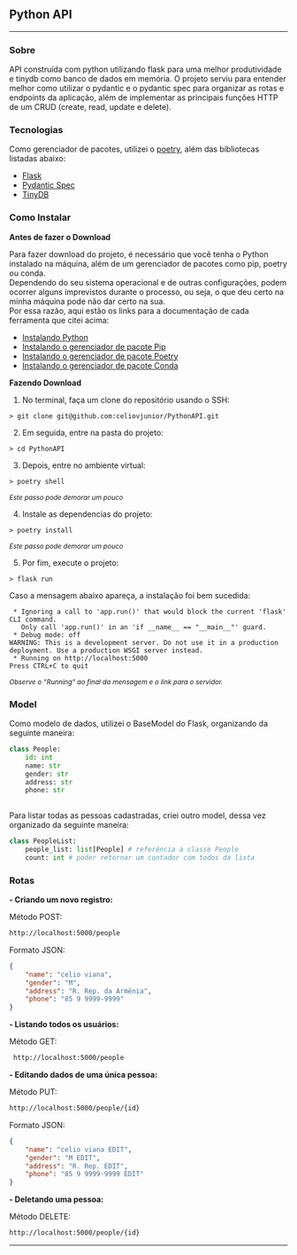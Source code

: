 ## Python API
___
### Sobre
API construída com python utilizando flask para uma melhor produtividade e tinydb como banco de dados em memória.
O projeto serviu para entender melhor como utilizar o pydantic e o pydantic spec para organizar as rotas e endpoints
da aplicação, além de implementar as principais funções HTTP de um CRUD (create, read, update e delete).

### Tecnologias

Como gerenciador de pacotes, utilizei o [poetry](https://python-poetry.org/), além das bibliotecas listadas abaixo:

- [Flask](https://flask.palletsprojects.com/en/2.2.x/)
- [Pydantic Spec](https://pypi.org/project/flask-pydantic-spec/)
- [TinyDB](https://tinydb.readthedocs.io/en/latest/)

### Como Instalar

**Antes de fazer o Download**

Para fazer download do projeto, é necessário que você tenha o Python instalado na máquina, além de um gerenciador
de pacotes como pip, poetry ou conda.<br>
Dependendo do seu sistema operacional e de outras configurações, podem ocorrer alguns imprevistos durante o processo, ou seja, o que deu certo na minha máquina pode não dar certo na sua.<br>
Por essa razão, aqui estão os links para a documentação de cada ferramenta que citei acima:

- [Instalando Python](https://www.python.org/downloads/)
- [Instalando o gerenciador de pacote Pip](https://pip.pypa.io/en/stable/installation/)
- [Instalando o gerenciador de pacote Poetry](https://python-poetry.org/docs/)
- [Instalando o gerenciador de pacote Conda](https://conda.io/projects/conda/en/latest/user-guide/install/index.html)

**Fazendo Download**

1. No terminal, faça um clone do repositório usando o SSH:
```shell
> git clone git@github.com:celiovjunior/PythonAPI.git 
```

2. Em seguida, entre na pasta do projeto:
```shell
> cd PythonAPI
```

3. Depois, entre no ambiente virtual:
```shell
> poetry shell 
```
<i style="font-size: 12px">Este passo pode demorar um pouco</i>

4. Instale as dependencias do projeto:

```shell
> poetry install
```
<i style="font-size: 12px">Este passo pode demorar um pouco</i>

5. Por fim, execute o projeto:
```shell
> flask run
```

Caso a mensagem abaixo apareça, a instalação foi bem sucedida:
```shell
 * Ignoring a call to 'app.run()' that would block the current 'flask' CLI command.
   Only call 'app.run()' in an 'if __name__ == "__main__"' guard.
 * Debug mode: off
WARNING: This is a development server. Do not use it in a production deployment. Use a production WSGI server instead.
 * Running on http://localhost:5000
Press CTRL+C to quit
```
<i style="font-size: 12px">Observe o "Running" ao final da mensagem e o link para o servidor.</i>



### Model

Como modelo de dados, utilizei o BaseModel do Flask, organizando da seguinte maneira:

```py
class People:
    id: int
    name: str
    gender: str
    address: str
    phone: str
    
```

Para listar todas as pessoas cadastradas, criei outro model, dessa vez organizado da seguinte maneira:

```py
class PeopleList:
    people_list: list[People] # referência a classe People
    count: int # poder retornar um contador com todos da lista
```

### Rotas

**- Criando um novo registro:**

Método POST:
```cmd
http://localhost:5000/people
```
Formato JSON:
```json
{
    "name": "celio viana",
    "gender": "M",
    "address": "R. Rep. da Armênia",
    "phone": "85 9 9999-9999"
}
```

**- Listando todos os usuários:**

Método GET:
```cmd
 http://localhost:5000/people
```

**- Editando dados de uma única pessoa:**

Método PUT:

```cmd
http://localhost:5000/people/{id}
```

Formato JSON:
```json
{
    "name": "celio viana EDIT",
    "gender": "M EDIT",
    "address": "R. Rep. EDIT",
    "phone": "85 9 9999-9999 EDIT"
}
```

**- Deletando uma pessoa:**

Método DELETE:

```cmd
http://localhost:5000/people/{id}
```
___



